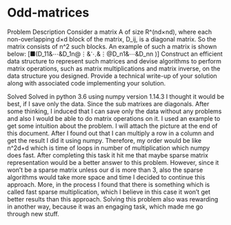 # Odd-matrices
Problem Description
Consider a matrix A of size R^(nd×nd), where each non-overlapping d×d block of the matrix,  D_ij, is a diagonal matrix. So the matrix consists of n^2 such blocks. An example of such a matrix is shown below:
[■(D_11&⋯&D_1n@⋮&⋱&⋮@D_n1&⋯&D_nn )]
Construct an efficient data structure to represent such matrices and devise algorithms to perform matrix operations, such as matrix multiplications and matrix inverse, on the data structure you designed. Provide a technical write-up of your solution along with associated code implementing your solution.

Solved
Solved in python 3.6 using numpy version 1.14.3
I thought it would be best, if I save only the data. Since the sub matrixes are diagonals. After some thinking, I induced that I can save only the data without any problems and also I would be able to do matrix operations on it. I used an example to get some intuition about the problem. 
I will attach the picture at the end of this document.
After I found out that I can multiply a row in a column and get the result I did it using numpy. Therefore, my order would be like n^2d+d which is time of loops in number of multiplication which numpy does fast. 
After completing this task it hit me that maybe sparse matrix representation would be a better answer to this problem. However, since it won’t be a sparse matrix unless our d is more than 3, also the sparse algorithms would take more space and time I decided to continue this approach.
More, in the process I found that there is something which is called fast sparse multiplication, which I believe in this case it won’t get better results than this approach.
Solving this problem also was rewarding in another way, because it was an engaging task, which made me go through new stuff.
